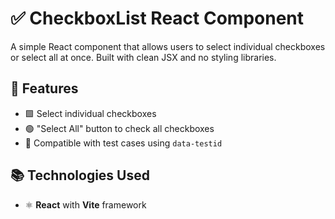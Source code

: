 # ✅ CheckboxList React Component

A simple React component that allows users to select individual checkboxes or select all at once. Built with clean JSX and no styling libraries.

## 🚀 Features

- 🟩 Select individual checkboxes
- 🟢 "Select All" button to check all checkboxes
- 🧪 Compatible with test cases using `data-testid`

## 📚 Technologies Used

- ⚛️ **React** with **Vite** framework
